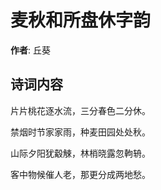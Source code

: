 # 麦秋和所盘休字韵

**作者**: 丘葵

## 诗词内容

片片桃花逐水流，三分春色二分休。

禁烟时节家家雨，种麦田园处处秋。

山际夕阳犹觳觫，林梢晓露忽軥辀。

客中物候催人老，那更分成两地愁。

